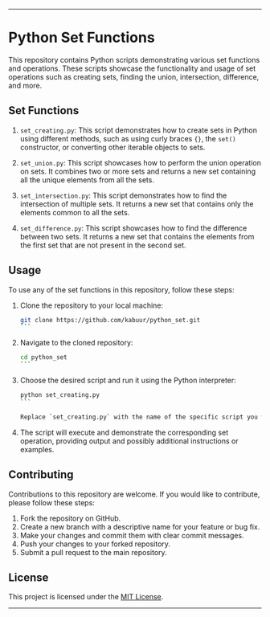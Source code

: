 

---

# Python Set Functions

This repository contains Python scripts demonstrating various set functions and operations. These scripts showcase the functionality and usage of set operations such as creating sets, finding the union, intersection, difference, and more.

## Set Functions

1. `set_creating.py`: This script demonstrates how to create sets in Python using different methods, such as using curly braces `{}`, the `set()` constructor, or converting other iterable objects to sets.

2. `set_union.py`: This script showcases how to perform the union operation on sets. It combines two or more sets and returns a new set containing all the unique elements from all the sets.

3. `set_intersection.py`: This script demonstrates how to find the intersection of multiple sets. It returns a new set that contains only the elements common to all the sets.

4. `set_difference.py`: This script showcases how to find the difference between two sets. It returns a new set that contains the elements from the first set that are not present in the second set.

## Usage

To use any of the set functions in this repository, follow these steps:

1. Clone the repository to your local machine:

   ````bash
   git clone https://github.com/kabuur/python_set.git
   ```

2. Navigate to the cloned repository:

   ````bash
   cd python_set
   ```

3. Choose the desired script and run it using the Python interpreter:

   ````bash
   python set_creating.py
   ```

   Replace `set_creating.py` with the name of the specific script you want to run.

4. The script will execute and demonstrate the corresponding set operation, providing output and possibly additional instructions or examples.

## Contributing

Contributions to this repository are welcome. If you would like to contribute, please follow these steps:

1. Fork the repository on GitHub.
2. Create a new branch with a descriptive name for your feature or bug fix.
3. Make your changes and commit them with clear commit messages.
4. Push your changes to your forked repository.
5. Submit a pull request to the main repository.

## License

This project is licensed under the [MIT License](LICENSE).

---

